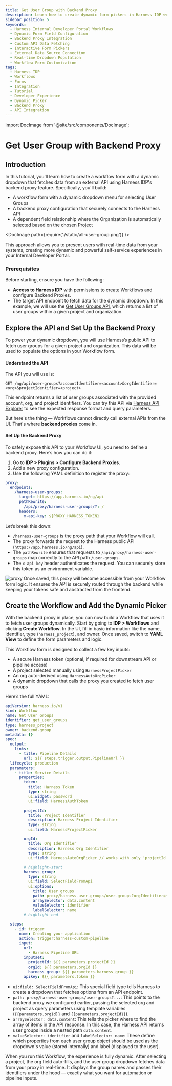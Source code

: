 ```yaml
---
title: Get User Group with Backend Proxy
description: Learn how to create dynamic form pickers in Harness IDP workflows that fetch options from external APIs using backend proxy
sidebar_position: 5
keywords:
  - Harness Internal Developer Portal Workflows
  - Dynamic Form Field Configuration
  - Backend Proxy Integration
  - Custom API Data Fetching
  - Interactive Form Pickers
  - External Data Source Connection
  - Real-time Dropdown Population
  - Workflow Form Customization
tags:
  - Harness IDP
  - Workflows
  - Forms
  - Integration
  - Tutorial
  - Developer Experience
  - Dynamic Picker
  - Backend Proxy
  - API Integration
---
```


import DocImage from '@site/src/components/DocImage';

# Get User Group with Backend Proxy

## Introduction

In this tutorial, you'll learn how to create a workflow form with a dynamic dropdown that fetches data from an external API using Harness IDP's backend proxy feature. Specifically, you'll build:

- A workflow form with a dynamic dropdown menu for selecting User Groups
- A backend proxy configuration that securely connects to the Harness API
- A dependent field relationship where the Organization is automatically selected based on the chosen Project

<DocImage path={require('./static/all-user-group.png')} />

This approach allows you to present users with real-time data from your systems, creating more dynamic and powerful self-service experiences in your Internal Developer Portal.


### Prerequisites

Before starting, ensure you have the following:

* **Access to Harness IDP** with permissions to create Workflows and configure Backend Proxies.
* The target API endpoint to fetch data for the dynamic dropdown.
  In this example, we will use the [Get User Groups API](https://apidocs.harness.io/tag/User-Group#operation/getUserGroupList), which returns a list of user groups within a given project and organization.


## Explore the API and Set Up the Backend Proxy

To power your dynamic dropdown, you will use Harness’s public API to fetch user groups for a given project and organization. This data will be used to populate the options in your Workflow form.

#### Understand the API

The API you will use is:

```
GET /ng/api/user-groups?accountIdentifier=<account>&orgIdentifier=<org>&projectIdentifier=<project>
```

This endpoint returns a list of user groups associated with the provided account, org, and project identifiers. You can try this API via [Harness API Explorer](https://apidocs.harness.io/tag/User-Group#operation/getUserGroupList) to see the expected response format and query parameters.

But here's the thing — Workflows cannot directly call external APIs from the UI. That's where **backend proxies** come in.

#### Set Up the Backend Proxy

To safely expose this API to your Workflow UI, you need to define a backend proxy. Here’s how you can do it:

1. Go to **IDP > Plugins > Configure Backend Proxies**.
2. Add a new proxy configuration.
3. Use the following YAML definition to register the proxy:

```yaml
proxy:
  endpoints:
    /harness-user-groups:
      target: https://app.harness.io/ng/api
      pathRewrite:
        /api/proxy/harness-user-groups/?: /
      headers:
        x-api-key: ${PROXY_HARNESS_TOKEN}
```

Let’s break this down:

* `/harness-user-groups` is the proxy path that your Workflow will call.
* The proxy forwards the request to the Harness public API (`https://app.harness.io/ng/api`).
* The `pathRewrite` ensures that requests to `/api/proxy/harness-user-groups` map correctly to the API path `/user-groups`.
* The `x-api-key` header authenticates the request. You can securely store this token as an environment variable.

![proxy](./static/proxy-setting.png)
Once saved, this proxy will become accessible from your Workflow form logic. It ensures the API is securely routed through the backend while keeping your tokens safe and abstracted from the frontend.

## Create the Workflow and Add the Dynamic Picker

With the backend proxy in place, you can now build a Workflow that uses it to fetch user groups dynamically. Start by going to **IDP > Workflows** and clicking **Create Workflow**. In the UI, fill in basic information like the name, identifier, type (`harness_project`), and owner. Once saved, switch to **YAML View** to define the form parameters and logic.

This Workflow form is designed to collect a few key inputs:

* A secure Harness token (optional, if required for downstream API or pipeline access)
* A project selected manually using `HarnessProjectPicker`
* An org auto-derived using `HarnessAutoOrgPicker`
* A dynamic dropdown that calls the proxy you created to fetch user groups

Here’s the full YAML:

```yaml
apiVersion: harness.io/v1
kind: Workflow
name: Get User Groups
identifier: get_user_groups
type: harness_project
owner: backend-group
metadata: {}
spec:
  output:
    links:
      - title: Pipeline Details
        url: ${{ steps.trigger.output.PipelineUrl }}
  lifecycle: production
  parameters:
    - title: Service Details
      properties:
        token:
          title: Harness Token
          type: string
          ui:widget: password
          ui:field: HarnessAuthToken

        projectId:
          title: Project Identifier
          description: Harness Project Identifier
          type: string
          ui:field: HarnessProjectPicker

        orgId:
          title: Org Identifier
          description: Harness Org Identifier
          type: string
          ui:field: HarnessAutoOrgPicker // works with only 'projectId' as dependency

        # highlight-start
        harness_group:
          type: string
          ui:field: SelectFieldFromApi
          ui:options:
            title: User groups
            path: proxy/harness-user-groups/user-groups?orgIdentifier={{parameters.orgId}}&projectIdentifier={{parameters.projectId}}
            arraySelector: data.content
            valueSelector: identifier
            labelSelector: name
        # highlight-end

  steps:
    - id: trigger
      name: Creating your application
      action: trigger:harness-custom-pipeline
      input:
        url:
          - Harness Pipeline URL
        inputset:
          projectId: ${{ parameters.projectId }}
          orgId: ${{ parameters.orgId }}
          harness_group: ${{ parameters.harness_group }}
        apikey: ${{ parameters.token }}
```
- `ui:field: SelectFieldFromApi`: This special field type tells Harness to create a dropdown that fetches options from an API endpoint.
- `path: proxy/harness-user-groups/user-groups?...`: This points to the backend proxy we configured earlier, passing the selected org and project as query parameters using template variables (`{{parameters.orgId}}` and `{{parameters.projectId}}`).
- `arraySelector: data.content`: This tells the picker where to find the array of items in the API response. In this case, the Harness API returns user groups inside a nested path `data.content`.
- `valueSelector: identifier` and `labelSelector: name`: These define which properties from each user group object should be used as the dropdown's value (stored internally) and label (displayed to the user).

<!-- ![](./static/user-group-workflow.png) -->

When you run this Workflow, the experience is fully dynamic. After selecting a project, the org field auto-fills, and the user group dropdown fetches data from your proxy in real-time. It displays the group names and passes their identifiers under the hood — exactly what you want for automation or pipeline inputs.
